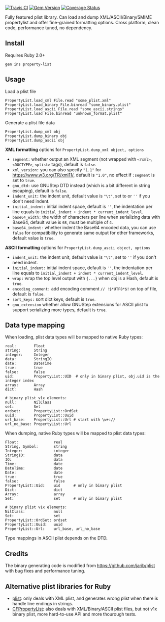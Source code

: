 [![Travis CI](https://travis-ci.org/luikore/property-list)](https://travis-ci.org/luikore/property-list.svg?branch=master)
[![Gem Version](https://badge.fury.io/rb/property-list.svg)](https://badge.fury.io/rb/property-list)
[![Coverage Status](https://coveralls.io/repos/github/luikore/property-list/badge.svg?branch=master)](https://coveralls.io/github/luikore/property-list?branch=master)

Fully featured plist library.
Can load and dump XML/ASCII/Binary/SMIME propertylist and offer fine-grained formatting options.
Cross platform, clean code, performance tuned, no dependency.

## Install

Requires Ruby 2.0+

    gem ins property-list

## Usage

Load a plist file

    PropertyList.load_xml File.read "some_plist.xml"
    PropertyList.load_binary File.binread "some_binary.plist"
    PropertyList.load_ascii File.read "some_ascii.strings"
    PropertyList.load File.binread "unknown_format.plist"

Generate a plist file data

    PropertyList.dump_xml obj
    PropertyList.dump_binary obj
    PropertyList.dump_ascii obj

**XML formatting** options for `PropertyList.dump_xml object, options`

- `segment:` whether output an XML segment (not wrapped with `<?xml>`, `<DOCTYPE>`, `<plist>` tags), default is `false`.
- `xml_version:` you can also specify `"1.1"` for https://www.w3.org/TR/xml11/, default is `"1.0"`, no effect if `:segment` is set to `true`.
- `gnu_dtd:` use GNUStep DTD instead (which is a bit different in string escaping), default is `false`.
- `indent_unit:` the indent unit, default value is `"\t"`, set to or `''` if you don't need indent.
- `initial_indent:` initial indent space, default is `''`, the indentation per line equals to `initial_indent + indent * current_indent_level`.
- `base64_width:` the width of characters per line when serializing data with Base64, default value is `68`, must be multiple of `4`.
- `base64_indent:` whether indent the Base64 encoded data, you can use `false` for compatibility to generate same output for other frameworks, default value is `true`.

**ASCII formatting** options for `PropertyList.dump_ascii object, options`

- `indent_unit:` the indent unit, default value is `"\t"`, set to `''` if you don't need indent.
- `initial_indent:` initial indent space, default is `''`, the indentation per line equals to `initial_indent + indent * current_indent_level`.
- `wrap:` wrap the top level output with `{...}` when obj is a Hash, default is `true`.
- `encoding_comment:` add encoding comment `// !$*UTF8*$!` on top of file, default is `false`.
- `sort_keys:` sort dict keys, default is `true`.
- `gnu_extension` whether allow GNUStep extensions for ASCII plist to support serializing more types, default is `true`.

## Data type mapping

When loading, plist data types will be mapped to native Ruby types:

    real:        Float
    string:      String
    integer:     Integer
    data:        StringIO
    date:        DateTime
    true:        true
    false:       false
    uid:         PropertyList::UID  # only in binary plist, obj.uid is the integer index
    array:       Array
    dict:        Hash

    # binary plist v1x elements:
    null:        NilClass
    set:         Set
    ordset:      PropertyList::OrdSet
    uuid:        PropertyList::Uuid
    url_base:    PropertyList::Url # start with \w+://
    url_no_base: PropertyList::Url

When dumping, native Ruby types will be mapped to plist data types:

    Float:                real
    String, Symbol:       string
    Integer:              integer
    StringIO:             data
    IO:                   data
    Time:                 date
    DateTime:             date
    Date:                 date
    true:                 true
    false:                false
    PropertyList::Uid:    uid      # only in binary plist
    Dict:                 dict
    Array:                array
    Set:                  set      # only in binary plist

    # binary plist v1x elements:
    NilClass:             null
    Set:                  set
    PropertyList::OrdSet: ordset
    PropertyList::Uuid:   uuid
    PropertyList::Url:    url_base, url_no_base

Type mappings in ASCII plist depends on the DTD.

## Credits

The binary generating code is modified from https://github.com/jarib/plist with bug fixes and performance tuning.

## Alternative plist libraries for Ruby

- [plist](https://github.com/patsplat/plist): only deals with XML plist, and generates wrong plist when there is handle line endings in strings.
- [CFPropertyList](https://github.com/ckruse/CFPropertyList): also deals with XML/Binary/ASCII plist files, but not v1x binary plist, more hard-to-use API and more thourough tests.
